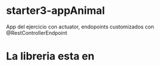 # starter3-appAnimal
App del ejercicio con actuator, endopoints customizados con @RestControllerEndpoint

# La libreria esta en 
